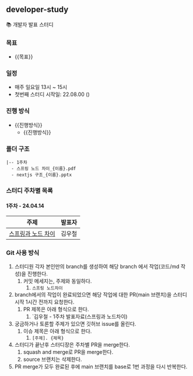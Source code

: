 ## developer-study

📚 개발자 발표 스터디

### 목표

+ {{목표}}

### 일정

+ 매주 일요일 13시 ~ 15시
+ 첫번째 스터디 시작일: 22.08.00 ()

### 진행 방식

+ {{진행방식}}
    + {{진행방식}}

### 폴더 구조

```
|-- 1주차
  - 스프링 노드 차이_{이름}.pdf
  - nextjs 구조_{이름}.pptx
```

### 스터디 주차별 목록

#### 1주차 - 24.04.14

| 주제   | 발표자 | 
|------|-----|
| [스프링과 노드 차이]() | 김우철 | 

### Git 사용 방식

1. 스터디원 각자 본인만의 branch를 생성하여 해당 branch 에서 작업(코드/md 작성)을 진행한다.
    1. 커밋 메세지는, 주제와 동일하다.
        1. `스프링 노드차이`
2. branch에서의 작업이 완료되었으면 해당 작업에 대한 PR(main 브랜치)을 스터디 시작 1시간 전까지 요청한다.
    1. PR 제목은 아래 형식으로 한다.
        1. `김우철 - 1주차 발표자료(스프링과 노드차이)
3. 궁금하거나 토론할 주제가 있으면 깃허브 issue를 올린다.
    1. 이슈 제목은 아래 형식으로 한다.
        1. `[주제]. {제목}`
4. 스터디가 끝난후 스터디장은 주차별 PR을 merge한다.
    1. squash and merge로 PR을 merge한다.
    2. source 브랜치는 삭제한다.
5. PR merge가 모두 완료된 후에 main 브랜치를 base로 1번 과정을 다시 반복한다.
